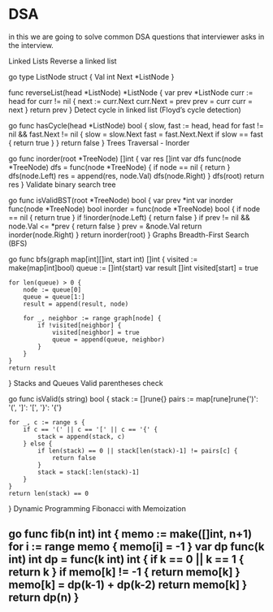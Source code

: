 # DSA
in this we are going to solve common DSA questions that interviewer asks in the interview.

Linked Lists
Reverse a linked list

go
type ListNode struct {
    Val int
    Next *ListNode
}

func reverseList(head *ListNode) *ListNode {
    var prev *ListNode
    curr := head
    for curr != nil {
        next := curr.Next
        curr.Next = prev
        prev = curr
        curr = next
    }
    return prev
}
Detect cycle in linked list (Floyd’s cycle detection)

go
func hasCycle(head *ListNode) bool {
    slow, fast := head, head
    for fast != nil && fast.Next != nil {
        slow = slow.Next
        fast = fast.Next.Next
        if slow == fast {
            return true
        }
    }
    return false
}
Trees
Traversal - Inorder

go
func inorder(root *TreeNode) []int {
    var res []int
    var dfs func(node *TreeNode)
    dfs = func(node *TreeNode) {
        if node == nil { return }
        dfs(node.Left)
        res = append(res, node.Val)
        dfs(node.Right)
    }
    dfs(root)
    return res
}
Validate binary search tree

go
func isValidBST(root *TreeNode) bool {
    var prev *int
    var inorder func(node *TreeNode) bool
    inorder = func(node *TreeNode) bool {
        if node == nil { return true }
        if !inorder(node.Left) { return false }
        if prev != nil && node.Val <= *prev { return false }
        prev = &node.Val
        return inorder(node.Right)
    }
    return inorder(root)
}
Graphs
Breadth-First Search (BFS)

go
func bfs(graph map[int][]int, start int) []int {
    visited := make(map[int]bool)
    queue := []int{start}
    var result []int
    visited[start] = true

    for len(queue) > 0 {
        node := queue[0]
        queue = queue[1:]
        result = append(result, node)

        for _, neighbor := range graph[node] {
            if !visited[neighbor] {
                visited[neighbor] = true
                queue = append(queue, neighbor)
            }
        }
    }
    return result
}
Stacks and Queues
Valid parentheses check

go
func isValid(s string) bool {
    stack := []rune{}
    pairs := map[rune]rune{')': '(', ']': '[', '}': '{'}

    for _, c := range s {
        if c == '(' || c == '[' || c == '{' {
            stack = append(stack, c)
        } else {
            if len(stack) == 0 || stack[len(stack)-1] != pairs[c] {
                return false
            }
            stack = stack[:len(stack)-1]
        }
    }
    return len(stack) == 0
}
Dynamic Programming
Fibonacci with Memoization

go
func fib(n int) int {
    memo := make([]int, n+1)
    for i := range memo { memo[i] = -1 }
    var dp func(k int) int
    dp = func(k int) int {
        if k == 0 || k == 1 { return k }
        if memo[k] != -1 { return memo[k] }
        memo[k] = dp(k-1) + dp(k-2)
        return memo[k]
    }
    return dp(n)
}
--